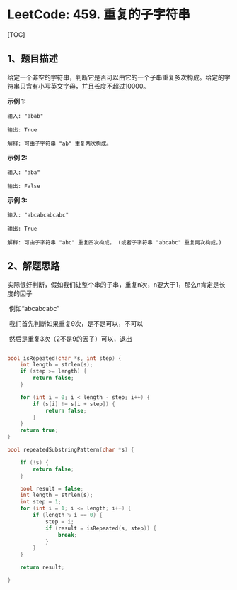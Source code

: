 # LeetCode: 459. 重复的子字符串

[TOC]



## 1、题目描述



给定一个非空的字符串，判断它是否可以由它的一个子串重复多次构成。给定的字符串只含有小写英文字母，并且长度不超过10000。

**示例 1:**

```
输入: "abab"

输出: True

解释: 可由子字符串 "ab" 重复两次构成。
```

**示例 2:**

```
输入: "aba"

输出: False
```

**示例 3:**

```
输入: "abcabcabcabc"

输出: True

解释: 可由子字符串 "abc" 重复四次构成。 (或者子字符串 "abcabc" 重复两次构成。)
```





## 2、解题思路

​	实际很好判断，假如我们让整个串的子串，重复n次，n要大于1，那么n肯定是长度的因子

​	例如“abcabcabc”

​	我们首先判断如果重复9次，是不是可以，不可以

​	然后是重复3次（2不是9的因子）可以，退出



```c

bool isRepeated(char *s, int step) {
    int length = strlen(s);
    if (step >= length) {
        return false;
    }

    for (int i = 0; i < length - step; i++) {
        if (s[i] != s[i + step]) {
            return false;
        }
    }
    return true;
}

bool repeatedSubstringPattern(char *s) {

    if (!s) {
        return false;
    }

    bool result = false;
    int length = strlen(s);
    int step = 1;
    for (int i = 1; i <= length; i++) {
        if (length % i == 0) {
            step = i;
            if (result = isRepeated(s, step)) {
                break;
            }
        }
    }

    return result;

}

```





​	

​	
